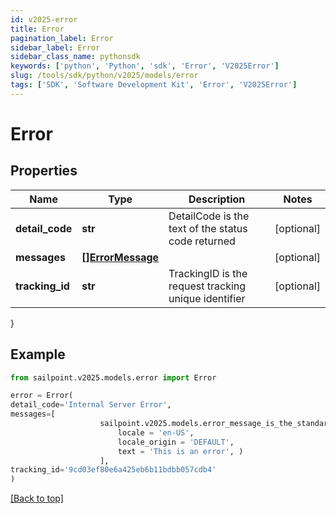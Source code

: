 ```yaml
---
id: v2025-error
title: Error
pagination_label: Error
sidebar_label: Error
sidebar_class_name: pythonsdk
keywords: ['python', 'Python', 'sdk', 'Error', 'V2025Error'] 
slug: /tools/sdk/python/v2025/models/error
tags: ['SDK', 'Software Development Kit', 'Error', 'V2025Error']
---
```


# Error


## Properties

Name | Type | Description | Notes
------------ | ------------- | ------------- | -------------
**detail_code** | **str** | DetailCode is the text of the status code returned | [optional] 
**messages** | [**[]ErrorMessage**](error-message) |  | [optional] 
**tracking_id** | **str** | TrackingID is the request tracking unique identifier | [optional] 
}

## Example

```python
from sailpoint.v2025.models.error import Error

error = Error(
detail_code='Internal Server Error',
messages=[
                    sailpoint.v2025.models.error_message_is_the_standard_api_error_response_message_type/.ErrorMessage is the standard API error response message type.(
                        locale = 'en-US', 
                        locale_origin = 'DEFAULT', 
                        text = 'This is an error', )
                    ],
tracking_id='9cd03ef80e6a425eb6b11bdbb057cdb4'
)

```
[[Back to top]](#) 

